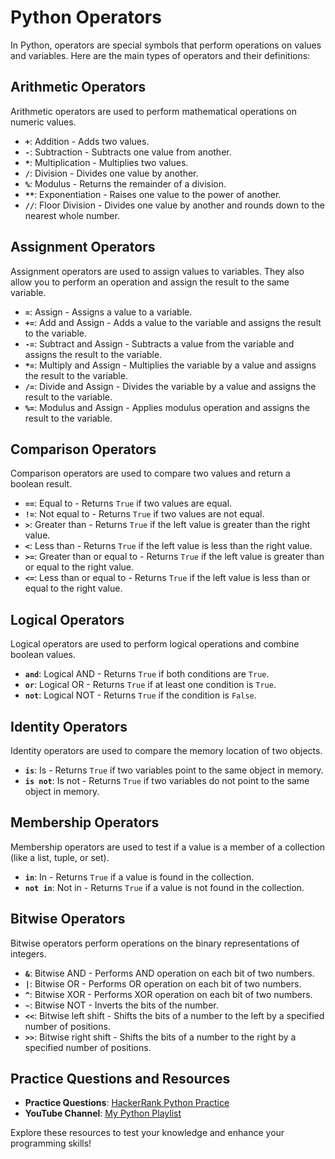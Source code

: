 # Python Operators

In Python, operators are special symbols that perform operations on values and variables. Here are the main types of operators and their definitions:

## Arithmetic Operators

Arithmetic operators are used to perform mathematical operations on numeric values.

- **`+`**: Addition - Adds two values.
- **`-`**: Subtraction - Subtracts one value from another.
- **`*`**: Multiplication - Multiplies two values.
- **`/`**: Division - Divides one value by another.
- **`%`**: Modulus - Returns the remainder of a division.
- **`**`**: Exponentiation - Raises one value to the power of another.
- **`//`**: Floor Division - Divides one value by another and rounds down to the nearest whole number.

## Assignment Operators

Assignment operators are used to assign values to variables. They also allow you to perform an operation and assign the result to the same variable.

- **`=`**: Assign - Assigns a value to a variable.
- **`+=`**: Add and Assign - Adds a value to the variable and assigns the result to the variable.
- **`-=`**: Subtract and Assign - Subtracts a value from the variable and assigns the result to the variable.
- **`*=`**: Multiply and Assign - Multiplies the variable by a value and assigns the result to the variable.
- **`/=`**: Divide and Assign - Divides the variable by a value and assigns the result to the variable.
- **`%=`**: Modulus and Assign - Applies modulus operation and assigns the result to the variable.

## Comparison Operators

Comparison operators are used to compare two values and return a boolean result.

- **`==`**: Equal to - Returns `True` if two values are equal.
- **`!=`**: Not equal to - Returns `True` if two values are not equal.
- **`>`**: Greater than - Returns `True` if the left value is greater than the right value.
- **`<`**: Less than - Returns `True` if the left value is less than the right value.
- **`>=`**: Greater than or equal to - Returns `True` if the left value is greater than or equal to the right value.
- **`<=`**: Less than or equal to - Returns `True` if the left value is less than or equal to the right value.

## Logical Operators

Logical operators are used to perform logical operations and combine boolean values.

- **`and`**: Logical AND - Returns `True` if both conditions are `True`.
- **`or`**: Logical OR - Returns `True` if at least one condition is `True`.
- **`not`**: Logical NOT - Returns `True` if the condition is `False`.

## Identity Operators

Identity operators are used to compare the memory location of two objects.

- **`is`**: Is - Returns `True` if two variables point to the same object in memory.
- **`is not`**: Is not - Returns `True` if two variables do not point to the same object in memory.

## Membership Operators

Membership operators are used to test if a value is a member of a collection (like a list, tuple, or set).

- **`in`**: In - Returns `True` if a value is found in the collection.
- **`not in`**: Not in - Returns `True` if a value is not found in the collection.

## Bitwise Operators

Bitwise operators perform operations on the binary representations of integers.

- **`&`**: Bitwise AND - Performs AND operation on each bit of two numbers.
- **`|`**: Bitwise OR - Performs OR operation on each bit of two numbers.
- **`^`**: Bitwise XOR - Performs XOR operation on each bit of two numbers.
- **`~`**: Bitwise NOT - Inverts the bits of the number.
- **`<<`**: Bitwise left shift - Shifts the bits of a number to the left by a specified number of positions.
- **`>>`**: Bitwise right shift - Shifts the bits of a number to the right by a specified number of positions.

## Practice Questions and Resources

- **Practice Questions**: [HackerRank Python Practice](https://www.hackerrank.com/domains/tutorials/10-days-of-python)
- **YouTube Channel**: [My Python Playlist](https://www.youtube.com/playlist?list=PLX1eV90xXed2wujMJKUdsWQu2UMS9ROGO)

Explore these resources to test your knowledge and enhance your programming skills!
